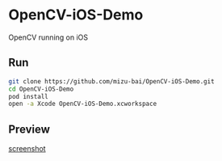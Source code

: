 # OpenCV-iOS-Demo

OpenCV running on iOS

## Run

```sh
git clone https://github.com/mizu-bai/OpenCV-iOS-Demo.git
cd OpenCV-iOS-Demo
pod install
open -a Xcode OpenCV-iOS-Demo.xcworkspace
```

## Preview

[screenshot](https://github.com/mizu-bai/OpenCV-iOS-Demo/raw/main/screenshot.png)
